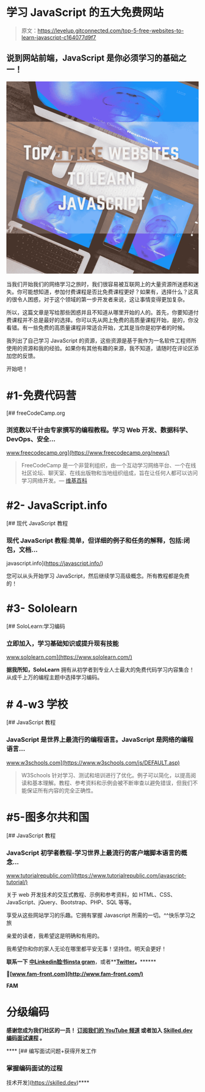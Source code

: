 # 学习 JavaScript 的五大免费网站

> 原文：<https://levelup.gitconnected.com/top-5-free-websites-to-learn-javascript-c164077d9f7>

## 说到网站前端，JavaScript 是你必须学习的基础之一！

![](img/68c2fff20e4371afd8f871ea37c7d2c0.png)

当我们开始我们的网络学习之旅时，我们很容易被互联网上的大量资源所迷惑和迷失。你可能想知道，参加付费课程是否比免费课程更好？如果有，选择什么？这真的很令人困惑，对于这个领域的第一步开发者来说，这让事情变得更加复杂。

所以，这篇文章是写给那些困惑并且不知道从哪里开始的人的。首先，你要知道付费课程并不总是最好的选择。你可以先从网上免费的高质量课程开始，是的，你没看错。有一些免费的高质量课程非常适合开始，尤其是当你是初学者的时候。

我列出了自己学习 JavaScript 的资源，这些资源是基于我作为一名软件工程师所使用的资源和我的经验。如果你有其他有趣的来源，我不知道，请随时在评论区添加您的反馈。

开始吧！

# #1-免费代码营

[](https://www.freecodecamp.org/news/) [## freeCodeCamp.org

### 浏览数以千计由专家撰写的编程教程。学习 Web 开发、数据科学、DevOps、安全…

www.freecodecamp.org](https://www.freecodecamp.org/news/) 

> FreeCodeCamp 是一个非营利组织，由一个互动学习网络平台、一个在线社区论坛、聊天室、在线出版物和当地组织组成，旨在让任何人都可以访问学习网络开发。— [维基百科](https://en.wikipedia.org/wiki/FreeCodeCamp)

# #2- JavaScript.info

[](https://javascript.info/) [## 现代 JavaScript 教程

### 现代 JavaScript 教程:简单，但详细的例子和任务的解释，包括:闭包，文档…

javascript.info](https://javascript.info/) 

您可以从头开始学习 JavaScript，然后继续学习高级概念。所有教程都是免费的！

# #3- Sololearn

[](https://www.sololearn.com/) [## SoloLearn:学习编码

### 立即加入，学习基础知识或提升现有技能

www.sololearn.com](https://www.sololearn.com/) 

**据我所知，SoloLearn** 拥有从初学者到专业人士最大的免费代码学习内容集合！从成千上万的编程主题中选择学习编码。

# # 4-w3 学校

[](https://www.w3schools.com/js/DEFAULT.asp) [## JavaScript 教程

### JavaScript 是世界上最流行的编程语言。JavaScript 是网络的编程语言…

www.w3schools.com](https://www.w3schools.com/js/DEFAULT.asp) 

> W3Schools 针对学习、测试和培训进行了优化。例子可以简化，以提高阅读和基本理解。教程、参考资料和示例会被不断审查以避免错误，但我们不能保证所有内容的完全正确性。

# #5-图多尔共和国

[](https://www.tutorialrepublic.com/javascript-tutorial/) [## JavaScript 教程

### JavaScript 初学者教程-学习世界上最流行的客户端脚本语言的概念…

www.tutorialrepublic.com](https://www.tutorialrepublic.com/javascript-tutorial/) 

关于 web 开发技术的交互式教程、示例和参考资料，如 HTML、CSS、JavaScript、jQuery、Bootstrap、PHP、SQL 等等。

享受从这些网站学习的乐趣。它拥有掌握 Javascript 所需的一切。^^快乐学习之旅

亲爱的读者，我希望这是明确和有用的。

我希望你和你的家人无论在哪里都平安无事！坚持住。明天会更好！

**联系一下** [**中**](https://medium.com/@famzil/)**[**Linkedin**](https://www.linkedin.com/in/fatima-amzil-9031ba95/)**[**脸书**](https://www.facebook.com/The-Front-End-World)**[**insta gram**](https://www.instagram.com/the_frontend_world/)**，或者**[**Twitter**](https://twitter.com/FatimaAMZIL9)**。********

****🔗[www.fam-front.com](http://www.fam-front.com/)****

******FAM******

# ****分级编码****

****感谢您成为我们社区的一员！ [**订阅我们的 YouTube 频道**](https://www.youtube.com/channel/UC3v9kBR_ab4UHXXdknz8Fbg?sub_confirmation=1) 或者加入 [**Skilled.dev 编码面试课程**](https://skilled.dev/) 。****

****[](https://skilled.dev) [## 编写面试问题+获得开发工作

### 掌握编码面试的过程

技术开发](https://skilled.dev)****